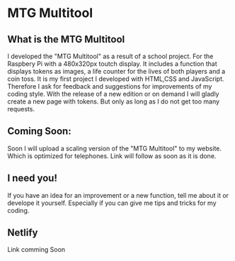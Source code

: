 # MTG Multitool
## What is the MTG Multitool
I developed the "MTG Multitool" as a result of a school project. For the Raspbery Pi with a 480x320px toutch display.
It includes a function that displays tokens as images, a life counter for the lives of both players and a coin toss. 
It is my first project I developed with HTML,CSS and JavaScript. Therefore I ask for feedback and suggestions for improvements of my coding style.
With the release of a new edition or on demand I will gladly create a new page with tokens. But only as long as I do not get too many requests.
## Coming Soon:
Soon I will upload a scaling version of the "MTG Multitool" to my website. Which is optimized for telephones. Link will follow as soon as it is done.
## I need you!
If you have an idea for an improvement or a new function, tell me about it or develope it yourself. Especially if you can give me tips and tricks for my coding.
## Netlify
Link comming Soon
